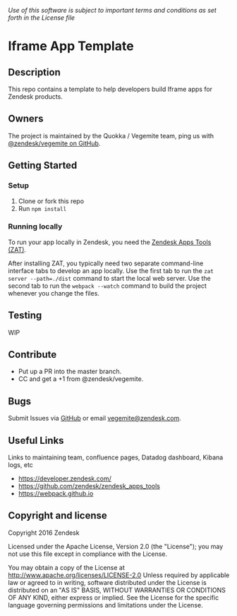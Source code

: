 *Use of this software is subject to important terms and conditions as set forth in the License file*

# Iframe App Template

## Description
This repo contains a template to help developers build Iframe apps for Zendesk products.

## Owners
The project is maintained by the Quokka / Vegemite team, ping us with [@zendesk/vegemite on GitHub](https://github.com/orgs/zendesk/teams/vegemite).

## Getting Started

### Setup
1. Clone or fork this repo
2. Run `npm install`

### Running locally
To run your app locally in Zendesk, you need the [Zendesk Apps Tools (ZAT)](https://github.com/zendesk/zendesk_apps_tools).

After installing ZAT, you typically need two separate command-line interface tabs to develop an app locally. Use the first tab to run the `zat server --path=./dist` command to start the local web server. Use the second tab to run the `webpack --watch` command to build the project whenever you change the files.

## Testing
WIP

## Contribute
* Put up a PR into the master branch.
* CC and get a +1 from @zendesk/vegemite.

## Bugs
Submit Issues via [GitHub](https://github.com/zendesk/iframe_app_template/issues/new) or email vegemite@zendesk.com.

## Useful Links
Links to maintaining team, confluence pages, Datadog dashboard, Kibana logs, etc
- https://developer.zendesk.com/
- https://github.com/zendesk/zendesk_apps_tools
- https://webpack.github.io

## Copyright and license
Copyright 2016 Zendesk

Licensed under the Apache License, Version 2.0 (the "License"); you may not use this file except in compliance with the License.

You may obtain a copy of the License at
http://www.apache.org/licenses/LICENSE-2.0
Unless required by applicable law or agreed to in writing, software distributed under the License is distributed on an "AS IS" BASIS, WITHOUT WARRANTIES OR CONDITIONS OF ANY KIND, either express or implied. See the License for the specific language governing permissions and limitations under the License.
